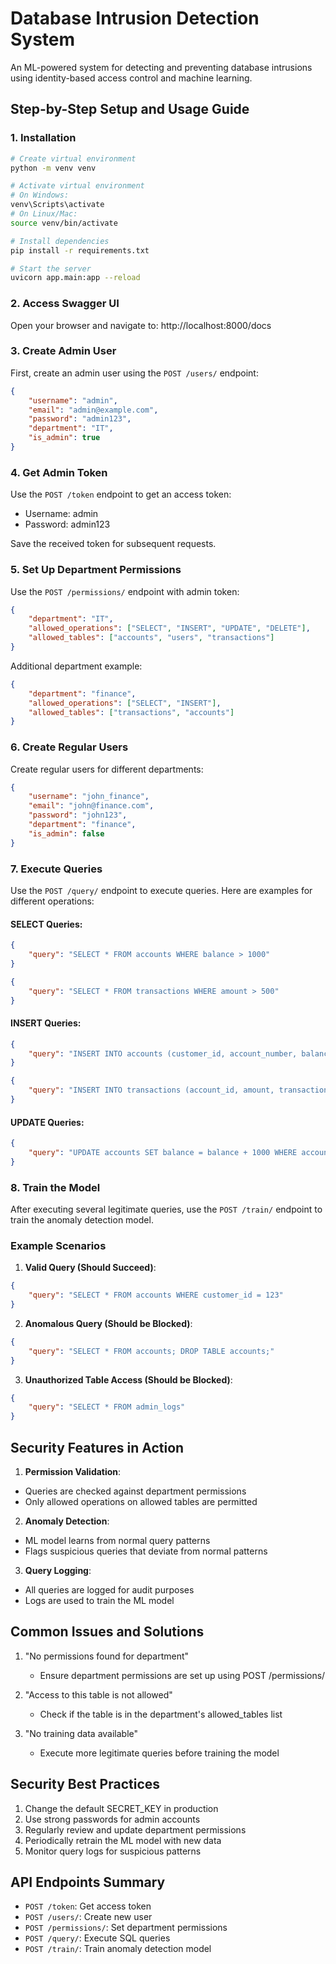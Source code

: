 # Database Intrusion Detection System

An ML-powered system for detecting and preventing database intrusions using identity-based access control and machine learning.

## Step-by-Step Setup and Usage Guide

### 1. Installation

```bash
# Create virtual environment
python -m venv venv

# Activate virtual environment
# On Windows:
venv\Scripts\activate
# On Linux/Mac:
source venv/bin/activate

# Install dependencies
pip install -r requirements.txt

# Start the server
uvicorn app.main:app --reload
```

### 2. Access Swagger UI
Open your browser and navigate to: http://localhost:8000/docs

### 3. Create Admin User
First, create an admin user using the `POST /users/` endpoint:
```json
{
    "username": "admin",
    "email": "admin@example.com",
    "password": "admin123",
    "department": "IT",
    "is_admin": true
}
```

### 4. Get Admin Token
Use the `POST /token` endpoint to get an access token:
- Username: admin
- Password: admin123

Save the received token for subsequent requests.

### 5. Set Up Department Permissions
Use the `POST /permissions/` endpoint with admin token:
```json
{
    "department": "IT",
    "allowed_operations": ["SELECT", "INSERT", "UPDATE", "DELETE"],
    "allowed_tables": ["accounts", "users", "transactions"]
}
```

Additional department example:
```json
{
    "department": "finance",
    "allowed_operations": ["SELECT", "INSERT"],
    "allowed_tables": ["transactions", "accounts"]
}
```

### 6. Create Regular Users
Create regular users for different departments:
```json
{
    "username": "john_finance",
    "email": "john@finance.com",
    "password": "john123",
    "department": "finance",
    "is_admin": false
}
```

### 7. Execute Queries
Use the `POST /query/` endpoint to execute queries. Here are examples for different operations:

#### SELECT Queries:
```json
{
    "query": "SELECT * FROM accounts WHERE balance > 1000"
}
```

```json
{
    "query": "SELECT * FROM transactions WHERE amount > 500"
}
```

#### INSERT Queries:
```json
{
    "query": "INSERT INTO accounts (customer_id, account_number, balance, account_type) VALUES (1001, 'ACC123456', 5000.00, 'savings')"
}
```

```json
{
    "query": "INSERT INTO transactions (account_id, amount, transaction_type) VALUES (1001, 1500.00, 'deposit')"
}
```

#### UPDATE Queries:
```json
{
    "query": "UPDATE accounts SET balance = balance + 1000 WHERE account_id = 1001"
}
```

### 8. Train the Model
After executing several legitimate queries, use the `POST /train/` endpoint to train the anomaly detection model.

### Example Scenarios

1. **Valid Query (Should Succeed)**:
```json
{
    "query": "SELECT * FROM accounts WHERE customer_id = 123"
}
```

2. **Anomalous Query (Should be Blocked)**:
```json
{
    "query": "SELECT * FROM accounts; DROP TABLE accounts;"
}
```

3. **Unauthorized Table Access (Should be Blocked)**:
```json
{
    "query": "SELECT * FROM admin_logs"
}
```

## Security Features in Action

1. **Permission Validation**:
- Queries are checked against department permissions
- Only allowed operations on allowed tables are permitted

2. **Anomaly Detection**:
- ML model learns from normal query patterns
- Flags suspicious queries that deviate from normal patterns

3. **Query Logging**:
- All queries are logged for audit purposes
- Logs are used to train the ML model

## Common Issues and Solutions

1. "No permissions found for department"
   - Ensure department permissions are set up using POST /permissions/

2. "Access to this table is not allowed"
   - Check if the table is in the department's allowed_tables list

3. "No training data available"
   - Execute more legitimate queries before training the model

## Security Best Practices

1. Change the default SECRET_KEY in production
2. Use strong passwords for admin accounts
3. Regularly review and update department permissions
4. Periodically retrain the ML model with new data
5. Monitor query logs for suspicious patterns

## API Endpoints Summary

- `POST /token`: Get access token
- `POST /users/`: Create new user
- `POST /permissions/`: Set department permissions
- `POST /query/`: Execute SQL queries
- `POST /train/`: Train anomaly detection model